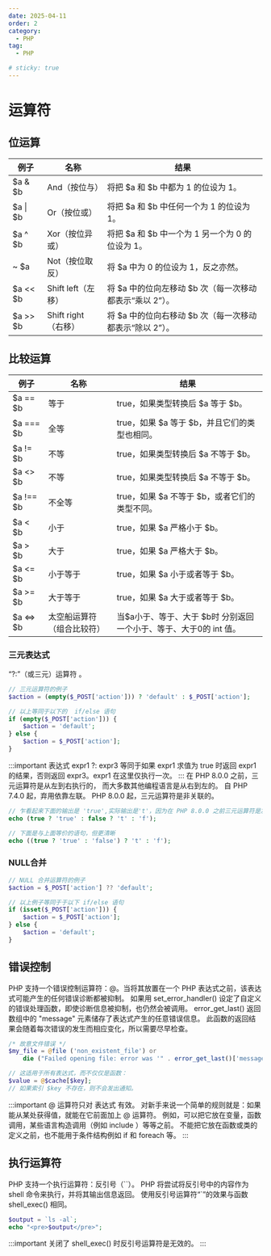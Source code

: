 ```yaml
---
date: 2025-04-11
order: 2
category:
  - PHP
tag:
  - PHP

# sticky: true
---
```


# 运算符

## 位运算
|例子|名称|结果|
|---|---|---|
|$a & $b|And（按位与）|	将把 $a 和 $b 中都为 1 的位设为 1。|
|$a \| $b|Or（按位或）	|将把 $a 和 $b 中任何一个为 1 的位设为 1。|
|$a ^ $b|Xor（按位异或）| 将把 $a 和 $b 中一个为 1 另一个为 0 的位设为 1。|
|~ $a|Not（按位取反）	|将 $a 中为 0 的位设为 1，反之亦然。|
|$a << $b|	Shift left（左移）|	将 $a 中的位向左移动 $b 次（每一次移动都表示“乘以 2”）。|
|$a >> $b|	Shift right（右移）|	将 $a 中的位向右移动 $b 次（每一次移动都表示“除以 2”）。|

## 比较运算
|例子|	名称|	结果|
|---|---|---|
|$a == $b	|等于|	true，如果类型转换后 $a 等于 $b。|
|$a === $b	|全等|	true，如果 $a 等于 $b，并且它们的类型也相同。|
|$a != $b	|不等|	true，如果类型转换后 $a 不等于 $b。|
|$a <> $b	|不等|	true，如果类型转换后 $a 不等于 $b。|
|$a !== $b	|不全等|	true，如果 $a 不等于 $b，或者它们的类型不同。|
|$a < $b	|小于|	true，如果 $a 严格小于 $b。|
|$a > $b	|大于|	true，如果 $a 严格大于 $b。|
|$a <= $b	|小于等于|	true，如果 $a 小于或者等于 $b。|
|$a >= $b	|大于等于|	true，如果 $a 大于或者等于 $b。|
|$a <=> $b	|太空船运算符（组合比较符）|	当$a小于、等于、大于 $b时 分别返回一个小于、等于、大于0的 int 值。|

### 三元表达式
“?:”（或三元）运算符 。
```php
// 三元运算符的例子
$action = (empty($_POST['action'])) ? 'default' : $_POST['action'];

// 以上等同于以下的  if/else 语句
if (empty($_POST['action'])) {
    $action = 'default';
} else {
    $action = $_POST['action'];
}
```
:::important
表达式 expr1 ?: expr3 等同于如果 expr1 求值为 true 时返回 expr1 的结果，否则返回 expr3。expr1 在这里仅执行一次。
:::
在 PHP 8.0.0 之前，三元运算符是从左到右执行的， 而大多数其他编程语言是从右到左的。 自 PHP 7.4.0 起，弃用依靠左联。 PHP 8.0.0 起，三元运算符是非关联的。
```php
// 乍看起来下面的输出是 'true',实际输出是't'，因为在 PHP 8.0.0 之前三元运算符是左联的
echo (true ? 'true' : false ? 't' : 'f');

// 下面是与上面等价的语句，但更清晰
echo ((true ? 'true' : 'false') ? 't' : 'f');
```
### NULL合并
```php
// NULL 合并运算符的例子
$action = $_POST['action'] ?? 'default';

// 以上例子等同于于以下 if/else 语句
if (isset($_POST['action'])) {
    $action = $_POST['action'];
} else {
    $action = 'default';
}
```
## 错误控制
PHP 支持一个错误控制运算符：@。当将其放置在一个 PHP 表达式之前，该表达式可能产生的任何错误诊断都被抑制。
如果用 set_error_handler() 设定了自定义的错误处理函数，即使诊断信息被抑制，也仍然会被调用。
error_get_last() 返回数组中的 "message" 元素储存了表达式产生的任意错误信息。 此函数的返回结果会随着每次错误的发生而相应变化，所以需要尽早检查。
```php
/* 故意文件错误 */
$my_file = @file ('non_existent_file') or
    die ("Failed opening file: error was '" . error_get_last()['message'] . "'");

// 这适用于所有表达式，而不仅仅是函数：
$value = @$cache[$key];
// 如果索引 $key 不存在，则不会发出通知。
```
:::important
@ 运算符只对 表达式 有效。 对新手来说一个简单的规则就是：如果能从某处获得值，就能在它前面加上 @ 运算符。
例如，可以把它放在变量，函数调用，某些语言构造调用（例如 include ）等等之前。 
不能把它放在函数或类的定义之前，也不能用于条件结构例如 if 和 foreach 等。
:::

## 执行运算符
PHP 支持一个执行运算符：反引号（``）。
PHP 将尝试将反引号中的内容作为 shell 命令来执行，并将其输出信息返回。
使用反引号运算符“`”的效果与函数 shell_exec() 相同。
```php
$output = `ls -al`;
echo "<pre>$output</pre>";
```

:::important
关闭了 shell_exec() 时反引号运算符是无效的。
:::